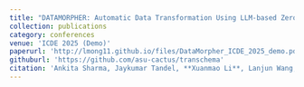 ```yaml
---
title: "DATAMORPHER: Automatic Data Transformation Using LLM-based Zero-Shot Code Generation"
collection: publications
category: conferences
venue: 'ICDE 2025 (Demo)'
paperurl: 'http://lmong11.github.io/files/DataMorpher_ICDE_2025_demo.pdf'
githuburl: 'https://github.com/asu-cactus/transchema'
citation: 'Ankita Sharma, Jaykumar Tandel, **Xuanmao Li**, Lanjun Wang, Anna Fariha, Liang Zhang, Syed Arsalan Ahmed Naqvi, Irbaz Bin Riaz, Lei Cao, Jia Zou'
---
```



